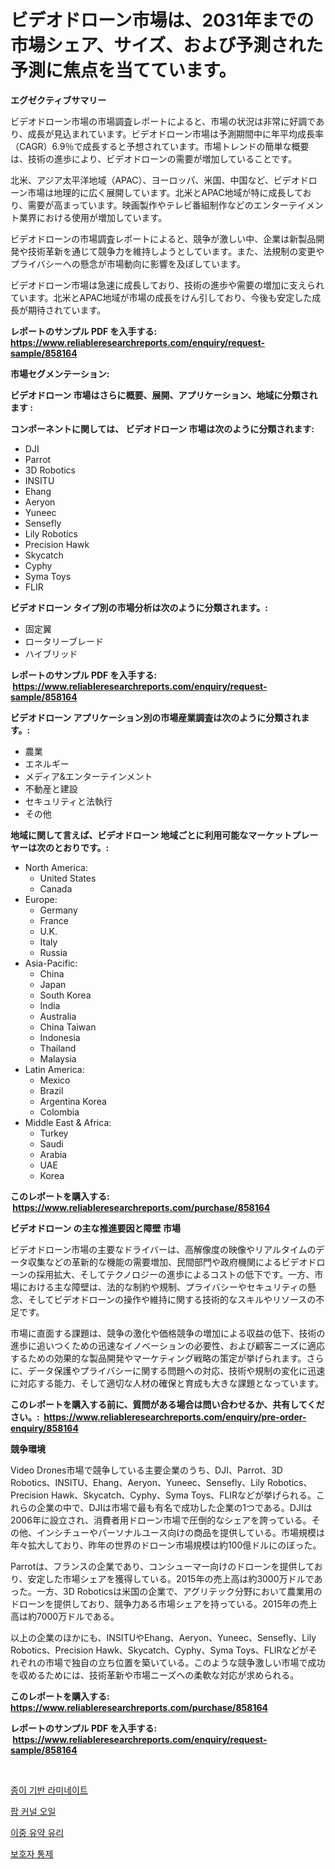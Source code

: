 <p><h1>ビデオドローン市場は、2031年までの市場シェア、サイズ、および予測された予測に焦点を当てています。</h1></p><p><strong>エグゼクティブサマリー</strong></p>
<p><p>ビデオドローン市場の市場調査レポートによると、市場の状況は非常に好調であり、成長が見込まれています。ビデオドローン市場は予測期間中に年平均成長率（CAGR）6.9％で成長すると予想されています。市場トレンドの簡単な概要は、技術の進歩により、ビデオドローンの需要が増加していることです。</p><p>北米、アジア太平洋地域（APAC）、ヨーロッパ、米国、中国など、ビデオドローン市場は地理的に広く展開しています。北米とAPAC地域が特に成長しており、需要が高まっています。映画製作やテレビ番組制作などのエンターテイメント業界における使用が増加しています。</p><p>ビデオドローンの市場調査レポートによると、競争が激しい中、企業は新製品開発や技術革新を通じて競争力を維持しようとしています。また、法規制の変更やプライバシーへの懸念が市場動向に影響を及ぼしています。</p><p>ビデオドローン市場は急速に成長しており、技術の進歩や需要の増加に支えられています。北米とAPAC地域が市場の成長をけん引しており、今後も安定した成長が期待されています。</p></p>
<p><strong>レポートのサンプル PDF を入手する: <a href="https://www.reliableresearchreports.com/enquiry/request-sample/858164">https://www.reliableresearchreports.com/enquiry/request-sample/858164</a></strong></p>
<p><strong>市場セグメンテーション:</strong></p>
<p><strong> ビデオドローン 市場はさらに概要、展開、アプリケーション、地域に分類されます :</strong></p>
<p><strong>コンポーネントに関しては、 ビデオドローン 市場は次のように分類されます: &nbsp;</strong></p>
<p><ul><li>DJI</li><li>Parrot</li><li>3D Robotics</li><li>INSITU</li><li>Ehang</li><li>Aeryon</li><li>Yuneec</li><li>Sensefly</li><li>Lily Robotics</li><li>Precision Hawk</li><li>Skycatch</li><li>Cyphy</li><li>Syma Toys</li><li>FLIR</li></ul></p>
<p><strong> ビデオドローン タイプ別の市場分析は次のように分類されます。:</strong></p>
<p><ul><li>固定翼</li><li>ロータリーブレード</li><li>ハイブリッド</li></ul></p>
<p><strong>レポートのサンプル PDF を入手する: &nbsp;<a href="https://www.reliableresearchreports.com/enquiry/request-sample/858164">https://www.reliableresearchreports.com/enquiry/request-sample/858164</a></strong></p>
<p><strong> ビデオドローン アプリケーション別の市場産業調査は次のように分類されます。:</strong></p>
<p><ul><li>農業</li><li>エネルギー</li><li>メディア&エンターテインメント</li><li>不動産と建設</li><li>セキュリティと法執行</li><li>その他</li></ul></p>
<p><strong>地域に関して言えば、ビデオドローン 地域ごとに利用可能なマーケットプレーヤーは次のとおりです。:</strong></p>
<p><ul>
    <li>
        North America:
        <ul>
            <li>United States</li>
            <li>Canada</li>
        </ul>
    </li>
    <li>
        Europe:
        <ul>
            <li>Germany</li>
            <li>France</li>
            <li>U.K.</li>
            <li>Italy</li>
            <li>Russia</li>
        </ul>
    </li>
    <li>
        Asia-Pacific:
        <ul>
            <li>China</li>
            <li>Japan</li>
            <li>South Korea</li>
            <li>India</li>
            <li>Australia</li>
            <li>China Taiwan</li>
            <li>Indonesia</li>
            <li>Thailand</li>
            <li>Malaysia</li>
        </ul>
    </li>
    <li>
        Latin America:
        <ul>
            <li>Mexico</li>
            <li>Brazil</li>
            <li>Argentina Korea</li>
            <li>Colombia</li>
        </ul>
    </li>
    <li>
        Middle East & Africa:
        <ul>
            <li>Turkey</li>
            <li>Saudi</li>
            <li>Arabia</li>
            <li>UAE</li>
            <li>Korea</li>
        </ul>
    </li>
    </ul></p>
<p><strong>このレポートを購入する: &nbsp;<a href="https://www.reliableresearchreports.com/purchase/858164">https://www.reliableresearchreports.com/purchase/858164</a></strong></p>
<p><strong>ビデオドローン の主な推進要因と障壁 市場</strong></p>
<p><p>ビデオドローン市場の主要なドライバーは、高解像度の映像やリアルタイムのデータ収集などの革新的な機能の需要増加、民間部門や政府機関によるビデオドローンの採用拡大、そしてテクノロジーの進歩によるコストの低下です。一方、市場における主な障壁は、法的な制約や規制、プライバシーやセキュリティの懸念、そしてビデオドローンの操作や維持に関する技術的なスキルやリソースの不足です。</p><p>市場に直面する課題は、競争の激化や価格競争の増加による収益の低下、技術の進歩に追いつくための迅速なイノベーションの必要性、および顧客ニーズに適応するための効果的な製品開発やマーケティング戦略の策定が挙げられます。さらに、データ保護やプライバシーに関する問題への対応、技術や規制の変化に迅速に対応する能力、そして適切な人材の確保と育成も大きな課題となっています。</p></p>
<p><strong>このレポートを購入する前に、質問がある場合は問い合わせるか、共有してください。:&nbsp; <a href="https://www.reliableresearchreports.com/enquiry/pre-order-enquiry/858164">https://www.reliableresearchreports.com/enquiry/pre-order-enquiry/858164</a></strong></p>
<p><strong>競争環境</strong></p>
<p><p>Video Drones市場で競争している主要企業のうち、DJI、Parrot、3D Robotics、INSITU、Ehang、Aeryon、Yuneec、Sensefly、Lily Robotics、Precision Hawk、Skycatch、Cyphy、Syma Toys、FLIRなどが挙げられる。これらの企業の中で、DJIは市場で最も有名で成功した企業の1つである。DJIは2006年に設立され、消費者用ドローン市場で圧倒的なシェアを誇っている。その他、インシチューやパーソナルユース向けの商品を提供している。市場規模は年々拡大しており、昨年の世界のドローン市場規模は約100億ドルにのぼった。</p><p>Parrotは、フランスの企業であり、コンシューマー向けのドローンを提供しており、安定した市場シェアを獲得している。2015年の売上高は約3000万ドルであった。一方、3D Roboticsは米国の企業で、アグリテック分野において農業用のドローンを提供しており、競争力ある市場シェアを持っている。2015年の売上高は約7000万ドルである。</p><p>以上の企業のほかにも、INSITUやEhang、Aeryon、Yuneec、Sensefly、Lily Robotics、Precision Hawk、Skycatch、Cyphy、Syma Toys、FLIRなどがそれぞれの市場で独自の立ち位置を築いている。このような競争激しい市場で成功を収めるためには、技術革新や市場ニーズへの柔軟な対応が求められる。</p></p>
<p><strong>このレポートを購入する: &nbsp; <a href="https://www.reliableresearchreports.com/purchase/858164">https://www.reliableresearchreports.com/purchase/858164</a></strong></p>
<p><strong>レポートのサンプル PDF を入手する: &nbsp;<a href="https://www.reliableresearchreports.com/enquiry/request-sample/858164">https://www.reliableresearchreports.com/enquiry/request-sample/858164</a></strong><strong></strong></p>
<p>&nbsp;</p>
<p><p><a href="https://github.com/royErdmtyan906778/Market-Research-Report-List-1/blob/main/59495458474.md">종이 기반 라미네이트</a></p><p><a href="https://github.com/Maeennan456456/Market-Research-Report-List-1/blob/main/20923248473.md">팜 커널 오일</a></p><p><a href="https://medium.com/@aidenreinger/%EC%9D%B4%EC%A4%91-%EC%9C%A0%EB%A6%AC%EC%B0%BD-%EC%8B%9C%EC%9E%A5-%EC%A7%80%ED%91%9C-%ED%95%B4%EB%8F%85-%EC%8B%9C%EC%9E%A5-%EC%A0%90%EC%9C%A0%EC%9C%A8-%ED%8A%B8%EB%A0%8C%EB%93%9C-%EB%B0%8F-%EC%84%B1%EC%9E%A5-%ED%8C%A8%ED%84%B4-c59c8f5e8d60">이중 유약 유리</a></p><p><a href="https://github.com/idcefvhkdut6/Market-Research-Report-List-1/blob/main/20138748475.md">보호자 통제</a></p></p>